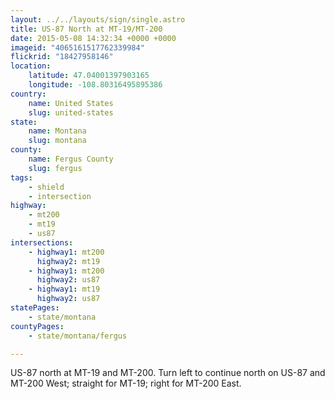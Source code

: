 ```yaml
---
layout: ../../layouts/sign/single.astro
title: US-87 North at MT-19/MT-200
date: 2015-05-08 14:32:34 +0000 +0000
imageid: "4065161517762339984"
flickrid: "18427958146"
location:
    latitude: 47.04001397903165
    longitude: -108.80316495895386
country:
    name: United States
    slug: united-states
state:
    name: Montana
    slug: montana
county:
    name: Fergus County
    slug: fergus
tags:
    - shield
    - intersection
highway:
    - mt200
    - mt19
    - us87
intersections:
    - highway1: mt200
      highway2: mt19
    - highway1: mt200
      highway2: us87
    - highway1: mt19
      highway2: us87
statePages:
    - state/montana
countyPages:
    - state/montana/fergus

---
```

US-87 north at MT-19 and MT-200.  Turn left to continue north on US-87 and MT-200 West; straight for MT-19; right for MT-200 East.